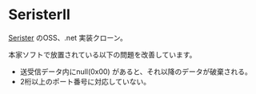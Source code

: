# Seristerll
[Serister](https://www.vector.co.jp/soft/cmt/win95/hardware/se423507.html "Serister") のOSS、.net 実装クローン。

本家ソフトで放置されている以下の問題を改善しています。
- 送受信データ内にnull(0x00) があると、それ以降のデータが破棄される。
- 2桁以上のポート番号に対応していない。
